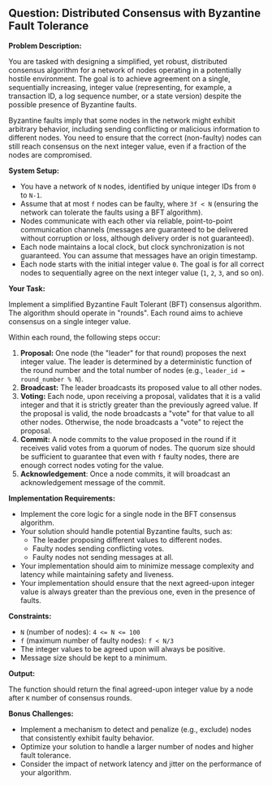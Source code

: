 ## Question: Distributed Consensus with Byzantine Fault Tolerance

**Problem Description:**

You are tasked with designing a simplified, yet robust, distributed consensus algorithm for a network of nodes operating in a potentially hostile environment. The goal is to achieve agreement on a single, sequentially increasing, integer value (representing, for example, a transaction ID, a log sequence number, or a state version) despite the possible presence of Byzantine faults.

Byzantine faults imply that some nodes in the network might exhibit arbitrary behavior, including sending conflicting or malicious information to different nodes. You need to ensure that the correct (non-faulty) nodes can still reach consensus on the next integer value, even if a fraction of the nodes are compromised.

**System Setup:**

*   You have a network of `N` nodes, identified by unique integer IDs from `0` to `N-1`.
*   Assume that at most `f` nodes can be faulty, where `3f < N` (ensuring the network can tolerate the faults using a BFT algorithm).
*   Nodes communicate with each other via reliable, point-to-point communication channels (messages are guaranteed to be delivered without corruption or loss, although delivery order is not guaranteed).
*   Each node maintains a local clock, but clock synchronization is not guaranteed. You can assume that messages have an origin timestamp.
*   Each node starts with the initial integer value `0`. The goal is for all correct nodes to sequentially agree on the next integer value (`1`, `2`, `3`, and so on).

**Your Task:**

Implement a simplified Byzantine Fault Tolerant (BFT) consensus algorithm. The algorithm should operate in "rounds". Each round aims to achieve consensus on a single integer value.

Within each round, the following steps occur:

1.  **Proposal:** One node (the "leader" for that round) proposes the next integer value.  The leader is determined by a deterministic function of the round number and the total number of nodes (e.g., `leader_id = round_number % N`).
2.  **Broadcast:** The leader broadcasts its proposed value to all other nodes.
3.  **Voting:** Each node, upon receiving a proposal, validates that it is a valid integer and that it is strictly greater than the previously agreed value. If the proposal is valid, the node broadcasts a "vote" for that value to all other nodes. Otherwise, the node broadcasts a "vote" to reject the proposal.
4.  **Commit:** A node commits to the value proposed in the round if it receives valid votes from a quorum of nodes. The quorum size should be sufficient to guarantee that even with `f` faulty nodes, there are enough correct nodes voting for the value.
5. **Acknowledgement**: Once a node commits, it will broadcast an acknowledgement message of the commit.

**Implementation Requirements:**

*   Implement the core logic for a single node in the BFT consensus algorithm.
*   Your solution should handle potential Byzantine faults, such as:
    *   The leader proposing different values to different nodes.
    *   Faulty nodes sending conflicting votes.
    *   Faulty nodes not sending messages at all.
*   Your implementation should aim to minimize message complexity and latency while maintaining safety and liveness.
*   Your implementation should ensure that the next agreed-upon integer value is always greater than the previous one, even in the presence of faults.

**Constraints:**

*   `N` (number of nodes): `4 <= N <= 100`
*   `f` (maximum number of faulty nodes): `f < N/3`
*   The integer values to be agreed upon will always be positive.
*   Message size should be kept to a minimum.

**Output:**

The function should return the final agreed-upon integer value by a node after `K` number of consensus rounds.

**Bonus Challenges:**

*   Implement a mechanism to detect and penalize (e.g., exclude) nodes that consistently exhibit faulty behavior.
*   Optimize your solution to handle a larger number of nodes and higher fault tolerance.
*   Consider the impact of network latency and jitter on the performance of your algorithm.
